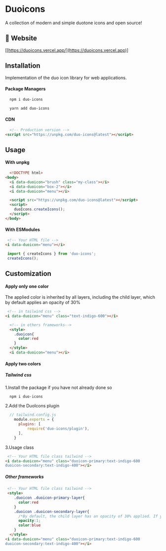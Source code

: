 
# Duoicons

A collection of modern and simple duotone icons and open source!

## 🔗 Website
[[https://duoicons.vercel.app/](https://duoicons.vercel.app)]

## Installation

Implementation of the duo icon library for web applications.

#### Package Managers

```sh
  npm i duo-icons
```

```sh
  yarn add duo-icons
```

#### CDN

```html
  <!-- Production version -->
<script src="https://unpkg.com/duo-icons@latest"></script>
```

## Usage

#### With unpkg

```html
  <!DOCTYPE html>
<body>
  <i data-duoicon="brush" class="my-class"></i>
  <i data-duoicon="box-2"></i>
  <i data-duoicon="menu"></i>

  <script src="https://unpkg.com/duo-icons@latest"></script>
  <script>
    duoIcons.createIcons();
  </script>
</body>
```

#### With ESModules


```html
 <!-- Your HTML file -->
<i data-duoicon="menu"></i>
```

```js
 import { createIcons } from 'duo-icons';
 createIcons();
```

## Customization

#### Apply only one color

The applied color is inherited by all layers, including the child layer, which by default applies an opacity of 30%

```html
 <!-- in tailwind css -->
<i data-duoicon="menu" class="text-indigo-600"></i>
```

```html
  <!-- in others frameworks-->
  <style>
    .duoicon{
      color:red
    }
  </style>
  <i data-duoicon="menu"></i>
```

#### Apply two colors

##### Tailwind css

1.Install the package if you have not already done so

```sh
  npm i duo-icons
```

2.Add the DuoIcons plugin
```js
  // tailwind.config.js
    module.exports = {
      plugins: [
          require('duo-icons/plugin'),
      ],
    }
```
3.Usage class
```html
 <!-- Your HTML file class tailwind -->
<i data-duoicon="menu" class="duoicon-primary:text-indigo-600
duoicon-secondary:text-indigo-400"></i>
```

##### Other frameworks

```html
 <!-- Your HTML file class tailwind -->
 <style>
    .duoicon .duoicon-primary-layer{
      color:red
    }
    .duoicon .duoicon-secondary-layer{
      /*By default, the child layer has an opacity of 30% applied. If you apply color to the child layer, be sure to set the opacity to 1 */
      opacity:1;
      color:blue
    }
  </style>
<i data-duoicon="menu" class="duoicon-primary:text-indigo-600
duoicon-secondary:text-indigo-400"></i>
```
